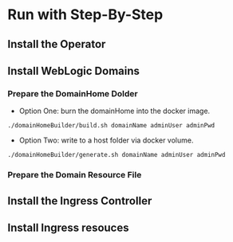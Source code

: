 # Run with Step-By-Step

## Install the Operator
## Install WebLogic Domains
### Prepare the DomainHome Dolder
- Option One: burn the domainHome into the docker image.
```
./domainHomeBuilder/build.sh domainName adminUser adminPwd
```
- Option Two: write to a host folder via docker volume.
```
./domainHomeBuilder/generate.sh domainName adminUser adminPwd
```
### Prepare the Domain Resource File
## Install the Ingress Controller
## Install Ingress resouces

